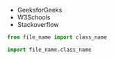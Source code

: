 

- GeeksforGeeks
- W3Schools
- Stackoverflow

```python
from file_name import class_name

import file_name.class_name

```